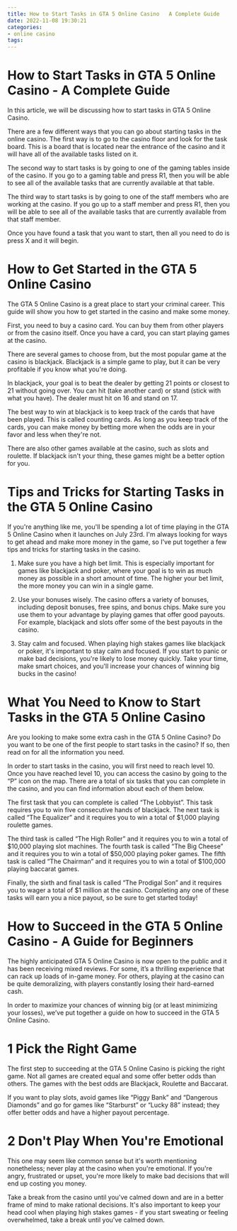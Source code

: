 ```yaml
---
title: How to Start Tasks in GTA 5 Online Casino   A Complete Guide 
date: 2022-11-08 19:30:21
categories:
- online casino
tags:
---
```



#  How to Start Tasks in GTA 5 Online Casino - A Complete Guide 

In this article, we will be discussing how to start tasks in GTA 5 Online Casino. 

There are a few different ways that you can go about starting tasks in the online casino. The first way is to go to the casino floor and look for the task board. This is a board that is located near the entrance of the casino and it will have all of the available tasks listed on it. 

The second way to start tasks is by going to one of the gaming tables inside of the casino. If you go to a gaming table and press R1, then you will be able to see all of the available tasks that are currently available at that table. 

The third way to start tasks is by going to one of the staff members who are working at the casino. If you go up to a staff member and press R1, then you will be able to see all of the available tasks that are currently available from that staff member. 

Once you have found a task that you want to start, then all you need to do is press X and it will begin.

#  How to Get Started in the GTA 5 Online Casino 

The GTA 5 Online Casino is a great place to start your criminal career. This guide will show you how to get started in the casino and make some money.

First, you need to buy a casino card. You can buy them from other players or from the casino itself. Once you have a card, you can start playing games at the casino.

There are several games to choose from, but the most popular game at the casino is blackjack. Blackjack is a simple game to play, but it can be very profitable if you know what you're doing.

In blackjack, your goal is to beat the dealer by getting 21 points or closest to 21 without going over. You can hit (take another card) or stand (stick with what you have). The dealer must hit on 16 and stand on 17.

The best way to win at blackjack is to keep track of the cards that have been played. This is called counting cards. As long as you keep track of the cards, you can make money by betting more when the odds are in your favor and less when they're not.

There are also other games available at the casino, such as slots and roulette. If blackjack isn't your thing, these games might be a better option for you.

#  Tips and Tricks for Starting Tasks in the GTA 5 Online Casino 

If you're anything like me, you'll be spending a lot of time playing in the GTA 5 Online Casino when it launches on July 23rd. I'm always looking for ways to get ahead and make more money in the game, so I've put together a few tips and tricks for starting tasks in the casino.

1. Make sure you have a high bet limit. This is especially important for games like blackjack and poker, where your goal is to win as much money as possible in a short amount of time. The higher your bet limit, the more money you can win in a single game.

2. Use your bonuses wisely. The casino offers a variety of bonuses, including deposit bonuses, free spins, and bonus chips. Make sure you use them to your advantage by playing games that offer good payouts. For example, blackjack and slots offer some of the best payouts in the casino.

3. Stay calm and focused. When playing high stakes games like blackjack or poker, it's important to stay calm and focused. If you start to panic or make bad decisions, you're likely to lose money quickly. Take your time, make smart choices, and you'll increase your chances of winning big bucks in the casino!

#  What You Need to Know to Start Tasks in the GTA 5 Online Casino 

Are you looking to make some extra cash in the GTA 5 Online Casino? Do you want to be one of the first people to start tasks in the casino? If so, then read on for all the information you need.

In order to start tasks in the casino, you will first need to reach level 10. Once you have reached level 10, you can access the casino by going to the “P” icon on the map. There are a total of six tasks that you can complete in the casino, and you can find information about each of them below.

The first task that you can complete is called “The Lobbyist”. This task requires you to win five consecutive hands of blackjack. The next task is called “The Equalizer” and it requires you to win a total of $1,000 playing roulette games.

The third task is called “The High Roller” and it requires you to win a total of $10,000 playing slot machines. The fourth task is called “The Big Cheese” and it requires you to win a total of $50,000 playing poker games. The fifth task is called “The Chairman” and it requires you to win a total of $100,000 playing baccarat games.

Finally, the sixth and final task is called “The Prodigal Son” and it requires you to wager a total of $1 million at the casino. Completing any one of these tasks will earn you a nice payout, so be sure to get started today!

#  How to Succeed in the GTA 5 Online Casino - A Guide for Beginners

The highly anticipated GTA 5 Online Casino is now open to the public and it has been receiving mixed reviews. For some, it’s a thrilling experience that can rack up loads of in-game money. For others, playing at the casino can be quite demoralizing, with players constantly losing their hard-earned cash.

In order to maximize your chances of winning big (or at least minimizing your losses), we’ve put together a guide on how to succeed in the GTA 5 Online Casino.

# 1 Pick the Right Game

The first step to succeeding at the GTA 5 Online Casino is picking the right game. Not all games are created equal and some offer better odds than others. The games with the best odds are Blackjack, Roulette and Baccarat.

If you want to play slots, avoid games like “Piggy Bank” and “Dangerous Diamonds” and go for games like “Starburst” or “Lucky 88” instead; they offer better odds and have a higher payout percentage.

# 2 Don't Play When You're Emotional

This one may seem like common sense but it's worth mentioning nonetheless; never play at the casino when you're emotional. If you're angry, frustrated or upset, you're more likely to make bad decisions that will end up costing you money.

Take a break from the casino until you've calmed down and are in a better frame of mind to make rational decisions. It's also important to keep your head cool when playing high stakes games - if you start sweating or feeling overwhelmed, take a break until you've calmed down.
















  